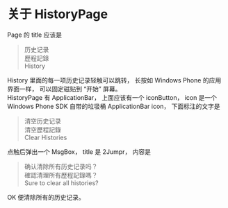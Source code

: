 关于 HistoryPage
=
Page 的 title 应该是<br>
>历史记录<br>
>歷程記錄<br>
>History

History 里面的每一项历史记录轻触可以跳转，
长按如 Windows Phone 的应用界面一样，
可以固定磁贴到 “开始” 屏幕。<br>
HistoryPage 有 ApplicationBar，
上面应该有一个 iconButton，
icon 是一个 Windows Phone SDK 自带的垃圾桶 ApplicationBar icon，
下面标注的文字是<br>
>清空历史记录<br>
清空歷程記錄<br>
Clear Histories

点触后弹出一个 MsgBox，
title 是 2Jumpr，
内容是<br>
>确认清除所有历史记录吗？<br>
確認清理所有歷程記錄嗎？<br>
Sure to clear all histories?

OK 便清除所有的历史记录。
